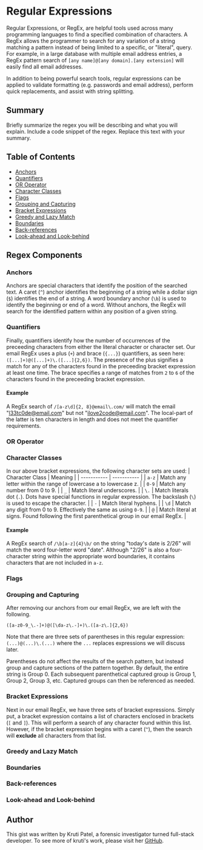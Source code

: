 # Regular Expressions

Regular Expressions, or RegEx, are helpful tools used across many programming languages to find a specified combination of characters.  A RegEx allows the programmer to search for any variation of a string matching a pattern instead of being limited to a specific, or "literal", query.  For example, in a large database with multiple email address entries, a RegEx pattern search of `[any name]@[any domain].[any extension]` will easily find all email addresses.

In addition to being powerful search tools, regular expressions can be applied to validate formatting (e.g. passwords and email address), perform quick replacements, and assist with string splitting.

## Summary

Briefly summarize the regex you will be describing and what you will explain. Include a code snippet of the regex. Replace this text with your summary.

## Table of Contents

- [Anchors](#anchors)
- [Quantifiers](#quantifiers)
- [OR Operator](#or-operator)
- [Character Classes](#character-classes)
- [Flags](#flags)
- [Grouping and Capturing](#grouping-and-capturing)
- [Bracket Expressions](#bracket-expressions)
- [Greedy and Lazy Match](#greedy-and-lazy-match)
- [Boundaries](#boundaries)
- [Back-references](#back-references)
- [Look-ahead and Look-behind](#look-ahead-and-look-behind)

## Regex Components

### Anchors
Anchors are special characters that identify the position of the searched text.  A caret (`^`) anchor identifies the beginning of a string while a dollar sign (`$`) identifies the end of a string.  A word boundary anchor (`\b`) is used to identify the beginning or end of a word.  Without anchors, the RegEx will search for the identified pattern within any position of a given string. 

### Quantifiers
Finally, quantifiers identify how the number of occurrences of the preceeding characters from either the literal character or character set.  Our email RegEx uses a plus (`+`) and brace (`{...}`) quantifiers, as seen here: `([...]+)@([...]+)\.([...]{2,6})`.  The presence of the plus signifies a match for any of the characters found in the preceeding bracket expression at least one time.  The brace specifies a range of matches from `2` to `6` of the characters found in the preceeding bracket expression.
#### Example
A RegEx search of `/[a-z\d]{2, 8}@email\.com/` will match the email "l33tc0de@email.com" but not "ilove2code@email.com".  The local-part of the latter is ten characters in length and does not meet the quantifier requirements.

### OR Operator

### Character Classes
In our above bracket expressions, the following character sets are used:
| Character Class | Meaning |
| ----------- | ----------- |
| `a-z` | Match any letter within the range of lowercase a to lowercase z. |
| `0-9` | Match any number from 0 to 9. |
| `_` | Match literal underscores. |
| `\.` | Match literals dot (`.`).  Dots have special functions in regular expression.  The backslash (`\`) is used to escape the character. |
| `-` | Match literal hyphens. |
| `\d` | Match any digit from 0 to 9.  Effectively the same as using `0-9`. |
| `@` | Match literal at signs.  Found following the first parenthetical group in our email RegEx. |

#### Example
A RegEx search of `/\b[a-z]{4}\b/` on the string "today's date is 2/26" will match the word four-letter word "date".  Although "2/26" is also a four-character string within the appropriate word boundaries, it contains characters that are not included in `a-z`.
### Flags

### Grouping and Capturing
After removing our anchors from our email RegEx, we are left with the following.
```
([a-z0-9_\.-]+)@([\da-z\.-]+)\.([a-z\.]{2,6})
```
Note that there are three sets of parentheses in this regular expression: `(...)@(...)\.(...)` where the  `...` replaces expressions we will discuss later.

Parentheses do not affect the results of the search pattern, but instead group and capture sections of the pattern together.  By default, the entire string is Group 0.  Each subsequent parenthetical captured group is Group 1, Group 2, Group 3, etc.  Captured groups can then be referenced as needed.
### Bracket Expressions
Next in our email RegEx, we have three sets of bracket expressions.  Simply put, a bracket expression contains a list of characters enclosed in brackets (`[` and `]`).  This will perform a search of any character found within this list.  However, if the bracket expression begins with a caret (`^`), then the search will **exclude** all characters from that list.

### Greedy and Lazy Match

### Boundaries

### Back-references

### Look-ahead and Look-behind

## Author

This gist was written by Kruti Patel, a forensic investigator turned full-stack developer.  To see more of kruti's work, please visit her [GitHub](https://github.com/krutipatel07).